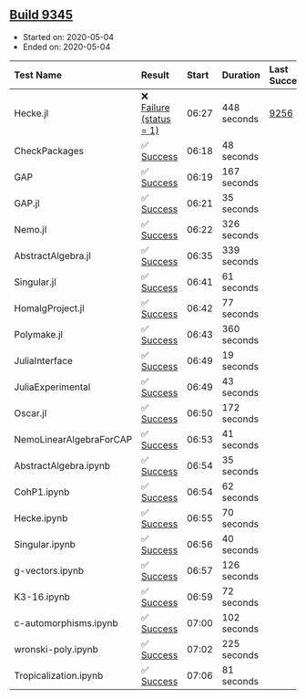 ## [Build 9345](https://oscarci.mathematik.uni-kl.de/job/oscar/9345/)

* Started on: 2020-05-04
* Ended on: 2020-05-04

| Test Name    | Result | Start | Duration | Last Success | First Failure |
|:-------------|:-------|:------|:---------|:-------------|:--------------|
| Hecke.jl | ❌ [Failure (status = 1)](https://oscarci.mathematik.uni-kl.de/job/oscar/9345/artifact/logs/build-9345/Hecke.jl.log) | 06:27 | 448 seconds | [9256](https://oscarci.mathematik.uni-kl.de/job/oscar/9256/) | [9257](https://oscarci.mathematik.uni-kl.de/job/oscar/9257/) |
| CheckPackages | ✅ [Success](https://oscarci.mathematik.uni-kl.de/job/oscar/9345/artifact/logs/build-9345/CheckPackages.log) | 06:18 | 48 seconds |  |  |
| GAP | ✅ [Success](https://oscarci.mathematik.uni-kl.de/job/oscar/9345/artifact/logs/build-9345/GAP.log) | 06:19 | 167 seconds |  |  |
| GAP.jl | ✅ [Success](https://oscarci.mathematik.uni-kl.de/job/oscar/9345/artifact/logs/build-9345/GAP.jl.log) | 06:21 | 35 seconds |  |  |
| Nemo.jl | ✅ [Success](https://oscarci.mathematik.uni-kl.de/job/oscar/9345/artifact/logs/build-9345/Nemo.jl.log) | 06:22 | 326 seconds |  |  |
| AbstractAlgebra.jl | ✅ [Success](https://oscarci.mathematik.uni-kl.de/job/oscar/9345/artifact/logs/build-9345/AbstractAlgebra.jl.log) | 06:35 | 339 seconds |  |  |
| Singular.jl | ✅ [Success](https://oscarci.mathematik.uni-kl.de/job/oscar/9345/artifact/logs/build-9345/Singular.jl.log) | 06:41 | 61 seconds |  |  |
| HomalgProject.jl | ✅ [Success](https://oscarci.mathematik.uni-kl.de/job/oscar/9345/artifact/logs/build-9345/HomalgProject.jl.log) | 06:42 | 77 seconds |  |  |
| Polymake.jl | ✅ [Success](https://oscarci.mathematik.uni-kl.de/job/oscar/9345/artifact/logs/build-9345/Polymake.jl.log) | 06:43 | 360 seconds |  |  |
| JuliaInterface | ✅ [Success](https://oscarci.mathematik.uni-kl.de/job/oscar/9345/artifact/logs/build-9345/JuliaInterface.log) | 06:49 | 19 seconds |  |  |
| JuliaExperimental | ✅ [Success](https://oscarci.mathematik.uni-kl.de/job/oscar/9345/artifact/logs/build-9345/JuliaExperimental.log) | 06:49 | 43 seconds |  |  |
| Oscar.jl | ✅ [Success](https://oscarci.mathematik.uni-kl.de/job/oscar/9345/artifact/logs/build-9345/Oscar.jl.log) | 06:50 | 172 seconds |  |  |
| NemoLinearAlgebraForCAP | ✅ [Success](https://oscarci.mathematik.uni-kl.de/job/oscar/9345/artifact/logs/build-9345/NemoLinearAlgebraForCAP.log) | 06:53 | 41 seconds |  |  |
| AbstractAlgebra.ipynb | ✅ [Success](https://oscarci.mathematik.uni-kl.de/job/oscar/9345/artifact/logs/build-9345/AbstractAlgebra.ipynb.log) | 06:54 | 35 seconds |  |  |
| CohP1.ipynb | ✅ [Success](https://oscarci.mathematik.uni-kl.de/job/oscar/9345/artifact/logs/build-9345/CohP1.ipynb.log) | 06:54 | 62 seconds |  |  |
| Hecke.ipynb | ✅ [Success](https://oscarci.mathematik.uni-kl.de/job/oscar/9345/artifact/logs/build-9345/Hecke.ipynb.log) | 06:55 | 70 seconds |  |  |
| Singular.ipynb | ✅ [Success](https://oscarci.mathematik.uni-kl.de/job/oscar/9345/artifact/logs/build-9345/Singular.ipynb.log) | 06:56 | 40 seconds |  |  |
| g-vectors.ipynb | ✅ [Success](https://oscarci.mathematik.uni-kl.de/job/oscar/9345/artifact/logs/build-9345/g-vectors.ipynb.log) | 06:57 | 126 seconds |  |  |
| K3-16.ipynb | ✅ [Success](https://oscarci.mathematik.uni-kl.de/job/oscar/9345/artifact/logs/build-9345/K3-16.ipynb.log) | 06:59 | 72 seconds |  |  |
| c-automorphisms.ipynb | ✅ [Success](https://oscarci.mathematik.uni-kl.de/job/oscar/9345/artifact/logs/build-9345/c-automorphisms.ipynb.log) | 07:00 | 102 seconds |  |  |
| wronski-poly.ipynb | ✅ [Success](https://oscarci.mathematik.uni-kl.de/job/oscar/9345/artifact/logs/build-9345/wronski-poly.ipynb.log) | 07:02 | 225 seconds |  |  |
| Tropicalization.ipynb | ✅ [Success](https://oscarci.mathematik.uni-kl.de/job/oscar/9345/artifact/logs/build-9345/Tropicalization.ipynb.log) | 07:06 | 81 seconds |  |  |
